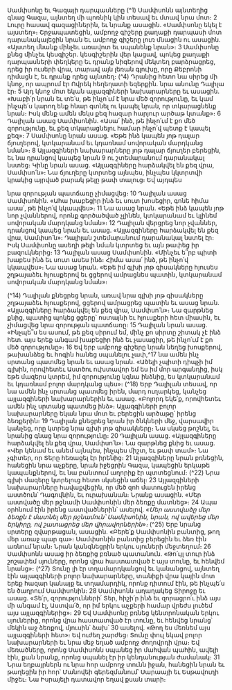 
Սամփսոնը եւ Գազայի դարպասները
(^1) Սամփսոնն այնտեղից գնաց Գազա, այնտեղ մի պոռնիկ կին տեսավ եւ մտավ նրա մոտ։ 2 Լուրը հասավ
գազացիներին, եւ նրանք ասացին. «Սամփսոնը եկել է այստեղ»։ Շրջապատեցին, ամբողջ գիշերը քաղաքի դարպասի
մոտ դարանակալեցին նրան եւ ամբողջ գիշերը լուռ մնացին ու ասացին. «Այստեղ մնանք մինչեւ առավոտ եւ սպանենք
նրան»։ 3 Սամփսոնը քնեց մինչեւ կեսգիշեր. կեսգիշերին վեր կացավ, պոկեց քաղաքի դարպասների փեղկերը եւ դրանք
նիգերով մեկտեղ բարձրացրեց, դրեց իր ուսերի վրա, տարավ այն լեռան գլուխը, որը Քեբրոնի դիմացն է, եւ դրանք դրեց
այնտեղ։
(^4) Դրանից հետո նա սիրեց մի կնոջ, որ ապրում էր Ովրեկ հեղեղատի եզերքին. նրա անունը Դալիլա էր։ 5 Այդ կնոջ
մոտ եկան այլազգիների նախարարները եւ ասացին. «Խաբի՛ր նրան եւ տե՛ս, թե ինչո՛ւմ է նրա մեծ զորությունը, եւ կամ
ինչպե՛ս կարող ենք հնար գտնել ու կապել նրան, որ տկարացնենք նրան։ Իսկ մենք ամեն մեկս քեզ հազար հարյուր
արծաթ կտանք»։ 6 Դալիլան ասաց Սամփսոնին. «Ասա՛ ինձ, թե ինչո՛ւմ է քո մեծ զորությունը, եւ քեզ տկարացնելու
համար ինչո՛վ պետք է կապել քեզ»։ 7 Սամփսոնը նրան ասաց. «Եթե ինձ կապեն յոթ դալար ճյուղերով, կտկարանամ եւ
կդառնամ սովորական մարդկանց նման»։ 8 Այլազգիների նախարարները յոթ դալար ճյուղեր բերեցին, եւ նա դրանցով
կապեց նրան 9 ու շտեմարանում դարանակալ նստեց։ Կինը նրան ասաց. «Այլազգիները հարձակվել են քեզ վրա,
Սամփսո՛ն»։ Նա ճյուղերը կտրտեց այնպես, ինչպես կկտրտվի կրակից այրված բարակ թելը թափ տալուց։ Եվ այդպես


նրա զորության պատճառը չիմացվեց։ 10 Դալիլան ասաց Սամփսոնին. «Ահա խաբեցիր ինձ եւ սուտ խոսեցիր, գոնե հիմա
ասա՛, թե ինչո՛վ կկապվես»։ 11 Նա ասաց նրան. «Եթե ինձ կապեն յոթ նոր չվաններով, որոնք գործածված չլինեն,
կտկարանամ եւ կլինեմ սովորական մարդկանց նման»։ 12 Դալիլան վերցրեց նոր չվաններ, դրանցով կապեց նրան եւ
ասաց. «Այլազգիները հարձակվել են քեզ վրա, Սամփսո՛ն»։ Դալիլան շտեմարանում դարանակալ նստել էր։ Իսկ
Սամփսոնը ասեղի թելի նման կտրտեց եւ այն թափեց իր բազուկներից։ 13 Դալիլան ասաց Սամփսոնին. «Մինչեւ ե՞րբ
պիտի խաբես ինձ եւ սուտ ասես ինձ։ Հիմա ասա՛ ինձ, թե ինչո՛վ կկապվես»։ Նա ասաց նրան. «Եթե իմ գլխի յոթ
գիսակները հյուսես շղթայաձեւ հյուսքերով եւ ցցերով ամրացնես պատին, կտկարանամ սովորական մարդկանց նման»։

(^14) Դալիլան քնեցրեց նրան, առավ նրա գլխի յոթ գիսակները շղթայաձեւ հյուսքերով, ցցերով ամրացրեց պատին եւ ասաց
նրան. «Այլազգիները հարձակվել են քեզ վրա, Սամփսո՛ն»։ Նա զարթնեց քնից, պատից պոկեց ցցերը՝ ոստայնի եւ
հյուսքերի հետ միասին, եւ չիմացվեց նրա զորության պատճառը։ 15 Դալիլան նրան ասաց. «Ինչպե՞ս ես ասում, թե քեզ
սիրում եմ, մինչ քո սիրտը շիտակ չէ ինձ հետ. այս երեք անգամ խաբեցիր ինձ եւ չասացիր, թե ինչո՛ւմ է քո մեծ
զորությունը»։ 16 Եվ երբ ամբողջ գիշերը նրան նեղեց խոսքերով, թախանձեց եւ հոգին հանեց սպանելու չափ,^17 նա ամեն
ինչ սրտանց պատմեց նրան եւ ասաց նրան. «Ածելի չպիտի դիպչի իմ գլխին, որովհետեւ Աստծու ուխտավոր եմ ես իմ մոր
արգանդից, իսկ եթե մազերս կտրեմ, իմ զորությունը կգնա ինձնից, ես կտկարանամ եւ կդառնամ բոլոր մարդկանց պես»։
(^18) Երբ Դալիլան տեսավ, որ նա ամեն ինչ սրտանց պատմեց իրեն, մարդ ուղարկեց, կանչեց այլազգիների նախարարներին
եւ ասաց. «Բոլորդ եկե՛ք, որովհետեւ ամեն ինչ սրտանց պատմեց ինձ»։ Այլազգիների բոլոր նախարարները եկան նրա
մոտ եւ բերեցին արծաթը՝ իրենց ձեռքերին։ 19 Դալիլան քնեցրեց նրան իր ծնկների մեջ, վարսավիր կանչեց, որը կտրեց
նրա գլխի յոթ գիսակները։ Նա սկսեց թոշնել, եւ նրանից գնաց նրա զորությունը։ 20 Դալիլան ասաց. «Այլազգիները
հարձակվել են քեզ վրա, Սամփսո՛ն»։ Նա զարթնեց քնից եւ ասաց. «Վեր կենամ եւ անեմ այնպես, ինչպես միշտ, եւ թափ
տամ»։ Նա չգիտեր, որ Տերը հեռացել էր իրենից։ 21 Այլազգիները նրան բռնեցին, հանեցին նրա աչքերը, նրան իջեցրին
Գազա, կապեցին երկաթե կապանքներով, եւ նա բանտում աղորիք էր պտտեցնում։
(^22) Նրա գլխի մազերը կտրելուց հետո սկսեցին աճել։ 23 Այլազգիների նախարարները հավաքվեցին, որ մեծ զոհ
մատուցեն իրենց աստծուն՝ Դագովնին, եւ ուրախանան։ Նրանք ասացին. «Մեր աստվածը մեր թշնամի Սամփսոնին մեր
ձեռքը մատնեց»։ 24 Ապա օրհնում էին իրենց աստվածներին՝ ասելով.
_«Մեր աստվածը մեր ձեռքն է մատնել
մեր թշնամուն՝ Սամփսոնին,
նրան, ով ավերեց մեր երկիրը,
ով շատացրեց մեր վիրավորներին»։_
(^25) Երբ նրանց սրտերը զվարթացան, ասացին. «Բերե՛ք Սամփսոնին բանտից, թող մեր առաջ պար գա»։ Սամփսոնին
բանտից բերեցին եւ ձեռ էին առնում նրան։ Նրան կանգնեցրին երկու սյուների մեջտեղում։ 26 Սամփսոնն ասաց իր ձեռքից
բռնած պատանուն. «Թո՛ւյլ տուր ինձ շոշափեմ սյուները, որոնց վրա հաստատված է այս տունը, եւ հենվեմ նրանց»։
(^27) Տունը լի էր տղամարդկանցով եւ կանանցով, այնտեղ էին այլազգիների բոլոր նախարարները, տանիքի վրա կային մոտ
երեք հազար կանայք եւ տղամարդիկ, որոնք դիտում էին, թե ինչպե՛ս են ծաղրում Սամփսոնին։ 28 Սամփսոնն աղաղակեց
Տիրոջը եւ ասաց. «Տե՛ր, զորությունների՛ Տեր, հիշի՛ր ինձ եւ զորացրո՛ւ ինձ այս մի անգամ էլ, Աստվա՛ծ, որ իմ երկու
աչքերի համար վրեժս լուծեմ այս այլազգիներից»։ 29 Եվ Սամփսոնը բռնեց կենտրոնական երկու սյուներից, որոնց վրա
հաստատված էր տունը, եւ հենվեց նրանց՝ մեկին աջ ձեռքով, մյուսին՝ ձախ՝ 30 ասելով. «Թող ես մեռնեմ այս այլազգիների
հետ»։ Եվ ուժեղ շարժեց։ Տունը փուլ եկավ բոլոր նախարարների եւ նրա մեջ եղած ամբողջ ժողովրդի վրա։ Եվ
մեռածները, որոնց Սամփսոնն սպանեց իր մահվան պահին, ավելի էին, քան նրանք, որոնց սպանել էր իր կենդանության
ժամանակ։ 31 Նրա եղբայրներն ու նրա հոր ամբողջ տունն իջան, հանեցին նրան եւ թաղեցին իր հոր՝ Մանովեի
գերեզմանում՝ Սարաայի եւ Եսթավուղի միջեւ։ Նա Իսրայելի դատավոր եղավ քսան տարի։
